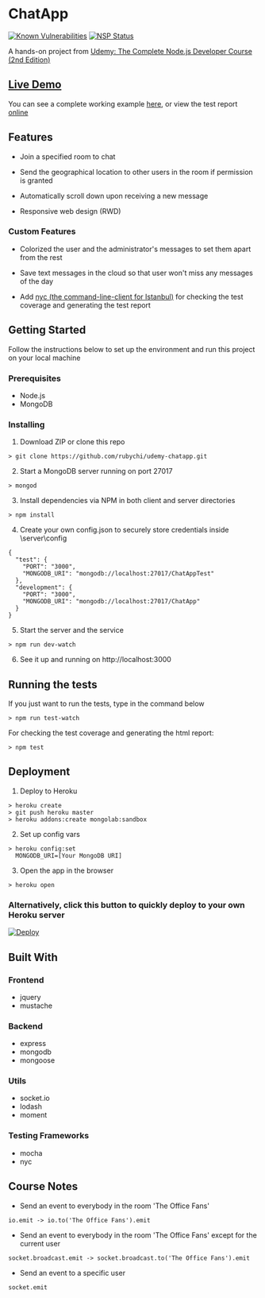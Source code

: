 # ChatApp
[![Known Vulnerabilities](https://snyk.io/test/github/rubychi/udemy-chatapp/badge.svg)](https://snyk.io/test/github/rubychi/udemy-chatapp)
[![NSP Status](https://nodesecurity.io/orgs/rubychi/projects/fe07ed8d-aeb9-4418-b4cf-8602e5a24fdf/badge)](https://nodesecurity.io/orgs/rubychi/projects/fe07ed8d-aeb9-4418-b4cf-8602e5a24fdf)

A hands-on project from [Udemy: The Complete Node.js Developer Course (2nd Edition)](https://www.udemy.com/the-complete-nodejs-developer-course-2/learn/v4)

## [Live Demo](https://udemy-chatapp.herokuapp.com/)

You can see a complete working example [here](https://udemy-chatapp.herokuapp.com/), or view the test report [online](https://rubychi.github.io/udemy-chatapp/coverage/index.html)

## Features

* Join a specified room to chat

* Send the geographical location to other users in the room if permission is granted

* Automatically scroll down upon receiving a new message

* Responsive web design (RWD)

### Custom Features

* Colorized the user and the administrator's messages to set them apart from the rest

* Save text messages in the cloud so that user won't miss any messages of the day

* Add [nyc (the command-line-client for Istanbul)](https://istanbul.js.org/) for checking the test coverage and generating the test report

## Getting Started

Follow the instructions below to set up the environment and run this project on your local machine

### Prerequisites

* Node.js
* MongoDB

### Installing

1. Download ZIP or clone this repo
```
> git clone https://github.com/rubychi/udemy-chatapp.git
```

2. Start a MongoDB server running on port 27017
```
> mongod
```

3. Install dependencies via NPM in both client and server directories
```
> npm install
```

4. Create your own config.json to securely store credentials inside \server\config
```
{
  "test": {
    "PORT": "3000",
    "MONGODB_URI": "mongodb://localhost:27017/ChatAppTest"
  },
  "development": {
    "PORT": "3000",
    "MONGODB_URI": "mongodb://localhost:27017/ChatApp"
  }
}
```

5. Start the server and the service
```
> npm run dev-watch
```

6. See it up and running on http://localhost:3000

## Running the tests

If you just want to run the tests, type in the command below
```
> npm run test-watch
```

For checking the test coverage and generating the html report:
```
> npm test
```

## Deployment

1. Deploy to Heroku
```
> heroku create
> git push heroku master
> heroku addons:create mongolab:sandbox
```

2. Set up config vars
```
> heroku config:set
  MONGODB_URI=[Your MongoDB URI]
```

3. Open the app in the browser
```
> heroku open
```

### Alternatively, click this button to quickly deploy to your own Heroku server<br>

[![Deploy](https://www.herokucdn.com/deploy/button.svg)](https://heroku.com/deploy?template=https://github.com/rubychi/udemy-chatapp)

## Built With

### Frontend

* jquery
* mustache

### Backend

* express
* mongodb
* mongoose

### Utils

* socket.io
* lodash
* moment

### Testing Frameworks
* mocha
* nyc

## Course Notes

* Send an event to everybody in the room 'The Office Fans'
```
io.emit -> io.to('The Office Fans').emit
```
* Send an event to everybody in the room 'The Office Fans' except for the current user
```
socket.broadcast.emit -> socket.broadcast.to('The Office Fans').emit
```
* Send an event to a specific user
```
socket.emit
```
